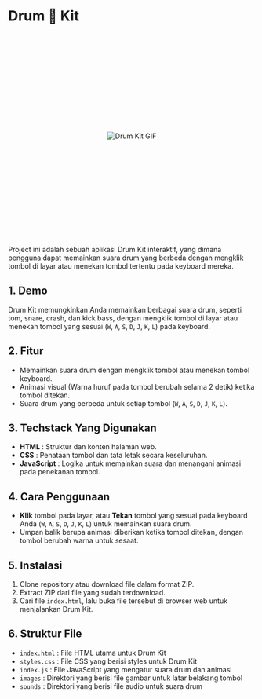 # Drum 🥁 Kit

<div align="center">
  <img src="https://media1.tenor.com/m/KBUpa72wij8AAAAC/ba-dum-tuss-jokes.gif" alt="Drum Kit GIF" style="margin: 200px 0;">
</div>

Project ini adalah sebuah aplikasi Drum Kit interaktif, yang dimana pengguna dapat memainkan suara drum yang berbeda dengan mengklik tombol di layar atau menekan tombol tertentu pada keyboard mereka.

## 1. Demo
Drum Kit memungkinkan Anda memainkan berbagai suara drum, seperti tom, snare, crash, dan kick bass, dengan mengklik tombol di layar atau menekan tombol yang sesuai (`W`, `A`, `S`, `D`, `J`, `K`, `L`) pada keyboard.

## 2. Fitur
- Memainkan suara drum dengan mengklik tombol atau menekan tombol keyboard.
- Animasi visual (Warna huruf pada tombol berubah selama 2 detik) ketika tombol ditekan.
- Suara drum yang berbeda untuk setiap tombol (`W`, `A`, `S`, `D`, `J`, `K`, `L`).

## 3. Techstack Yang Digunakan
- **HTML**          : Struktur dan konten halaman web.
- **CSS**           : Penataan tombol dan tata letak secara keseluruhan.
- **JavaScript**    : Logika untuk memainkan suara dan menangani animasi pada penekanan tombol.

## 4. Cara Penggunaan
- **Klik** tombol pada layar, atau **Tekan** tombol yang sesuai pada keyboard Anda (`W`, `A`, `S`, `D`, `J`, `K`, `L`) untuk memainkan suara drum.
- Umpan balik berupa animasi diberikan ketika tombol ditekan, dengan tombol berubah warna untuk sesaat.

## 5. Instalasi
1. Clone repository atau download file dalam format ZIP.
2. Extract ZIP dari file yang sudah terdownload.
3. Cari file `index.html`, lalu buka file tersebut di browser web untuk menjalankan Drum Kit.

## 6. Struktur File
- `index.html`    : File HTML utama untuk Drum Kit
- `styles.css`    : File CSS yang berisi styles untuk Drum Kit
- `index.js`      : File JavaScript yang mengatur suara drum dan animasi
- `images`        : Direktori yang berisi file gambar untuk latar belakang tombol
- `sounds`        : Direktori yang berisi file audio untuk suara drum
